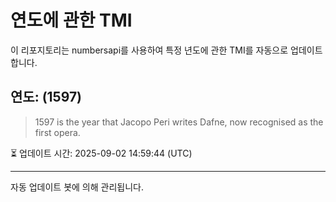 
# 연도에 관한 TMI

이 리포지토리는 numbersapi를 사용하여 특정 년도에 관한 TMI를 자동으로 업데이트합니다.

## 연도: (1597)
> 1597 is the year that Jacopo Peri writes Dafne, now recognised as the first opera.

⏳ 업데이트 시간: 2025-09-02 14:59:44 (UTC)

---
자동 업데이트 봇에 의해 관리됩니다.
